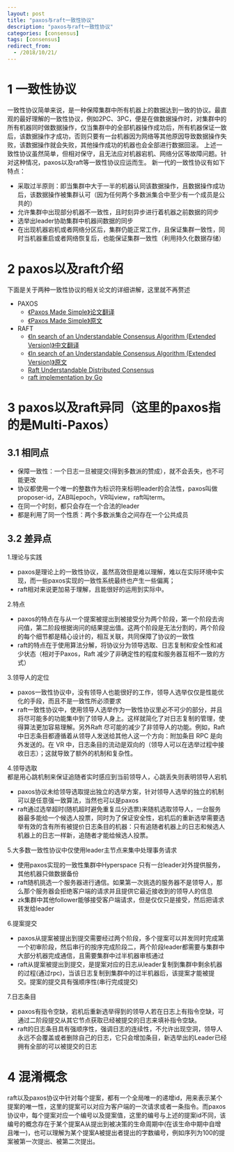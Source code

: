 ```yaml
---
layout: post
title: "paxos与raft一致性协议"
description: "paxos与raft一致性协议"
categories: [consensus]
tags: [consensus]
redirect_from:
  - /2018/10/21/
---
```


# 1 一致性协议
一致性协议简单来说，是一种保障集群中所有机器上的数据达到一致的协议。最直观的最好理解的一致性协议，例如2PC、3PC，便是在做数据操作时，对集群中的所有机器同时做数据操作，仅当集群中的全部机器操作成功后，所有机器保证一致后，该数据操作才成功，否则只要有一台机器因为网络等其他原因导致数据操作失败，该数据操作就会失败，其他操作成功的机器也会全部进行数据回滚。
上述一致性协议虽然简单，但相对保守，且无法应对机器宕机、网络分区等故障问题。针对这种情况，paxos以及raft等一致性协议应运而生。
新一代的一致性协议有如下特点：
- 采取过半原则：即当集群中大于一半的机器认同该数据操作，且数据操作成功后，该数据操作被集群认可（因为任何两个多数派集合中至少有一个成员是公共的）
- 允许集群中出现部分机器不一致性，且时刻异步进行着机器之前数据的同步
- 选举出leader协助集群中机器间数据的同步
- 在出现机器宕机或者网络分区后，集群仍能正常工作，且保证集群一致性，同时当机器重启或者网络恢复后，也能保证集群一致性（利用持久化数据存储）

# 2 paxos以及raft介绍
下面是关于两种一致性协议的相关论文的详细讲解，这里就不再赘述
- PAXOS
    - [《Paxos Made Simple》论文翻译](https://www.jianshu.com/p/6d01a8d2df9f)
    - [《Paxos Made Simple》原文](/assets/pdf/paxos-simple1.pdf)
- RAFT
    - [《In search of an Understandable Consensus Algorithm (Extended Version)》中文翻译](http://www.infoq.com/cn/articles/raft-paper)
    - [《In search of an Understandable Consensus Algorithm (Extended Version)》原文](/assets/pdf/raft.pdf)
    - [Raft Understandable Distributed Consensus](http://thesecretlivesofdata.com/raft/)
    - [raft implementation by Go](https://github.com/coreos/etcd/tree/master/raft#usage)
    

# 3 paxos以及raft异同（这里的paxos指的是Multi-Paxos）

## 3.1 相同点
- 保障一致性：一个日志一旦被提交(得到多数派的赞成），就不会丢失，也不可能更改
- 协议都使用一个唯一的整数作为标识符来标明leader的合法性，paxos叫做proposer-id，ZAB叫epoch，VR叫view，raft叫term。
- 在同一个时刻，都只会存在一个合法的leader
- 都是利用了同一个性质：两个多数派集合之间存在一个公共成员

## 3.2 差异点
1.理论与实践  
- paxos是理论上的一致性协议，虽然高效但是难以理解，难以在实际环境中实现，而一些paxos实现的一致性系统最终也产生一些偏离；
- raft相对来说更加易于理解，且能很好的运用到实际中。

2.特点
- paxos的特点在与从一个提案被提出到被接受分为两个阶段，第一个阶段去询问值，第二阶段根据询问的结果提出值。这两个阶段是无法分割的，两个阶段的每个细节都是精心设计的，相互关联，共同保障了协议的一致性
- raft的特点在于使用算法分解，将协议分为领导选取、日志复制和安全性和减少状态（相对于Paxos，Raft 减少了非确定性的程度和服务器互相不一致的方式）

3.领导人的定位
- paxos一致性协议中，没有领导人也能很好的工作，领导人选举仅仅是性能优化的手段，而且不是一致性所必须要求
- raft一致性协议中，使用领导人选举作为一致性协议里必不可少的部分，并且将尽可能多的功能集中到了领导人身上。这样就简化了对日志复制的管理，使得算法更加容易理解。另外Raft 尽可能的减少了非领导人的功能。例如，Raft 中日志条目都遵循着从领导人发送给其他人这一个方向：附加条目 RPC 是向外发送的。在 VR 中，日志条目的流动是双向的（领导人可以在选举过程中接收日志）；这就导致了额外的机制和复杂性。

4.领导选取  
都是用心跳机制来保证追随者实时感应到当前领导人，心跳丢失则表明领导人宕机  
- paxos协议未给领导选取提出独立的选举方案，针对领导人选举的独立的机制可以是任意强一致算法，当然也可以是paxos
- raft通过选举超时(随机超时避免重复瓜分选票)来随机选取领导人，一台服务器最多能给一个候选人投票，同时为了保证安全性，宕机后的重新选举需要选举有效的含有所有被提价日志条目的机器：只有追随者机器上的日志和候选人机器上的日志一样新，追随者才能给候选人投票。

5.大多数一致性协议中仅使用leader主节点来集中处理事务请求
- 使用paxos实现的一致性集群中Hyperspace 只有一台leader对外提供服务，其他机器只做数据备份
- raft随机挑选一个服务器进行通信。如果第一次挑选的服务器不是领导人，那么那个服务器会拒绝客户端的请求并且提供它最近接收到的领导人的信息
- zk集群中其他follower能够接受客户端请求，但是仅仅只是接受，然后把请求转发给leader

6.提案提交
- paxos从提案被提出到提交需要经过两个阶段，多个提案可以并发同时完成第一个初审阶段，然后串行的按序完成阶段二，两个阶段leader都需要与集群中大部分机器完成通信，且需要集群中过半机器审核通过
- raft从提案被提出到提交，是提案对应的日志从leader复制到集群中剩余机器的过程(通过rpc)，当该日志复制到集群中的过半机器后，该提案才能被提交。提案的提交具有强顺序性(串行完成提交)


7.日志条目
- paxos有指令空缺，宕机后重新选举得到的领导人若在日志上有指令空缺，可通过二阶段提交从其它节点获取已经被提交的日志来填补指令空缺。
- raft的日志条目具有强顺序性，强调日志的连续性，不允许出现空洞，领导人永远不会覆盖或者删除自己的日志，它只会增加条目，新选举出的Leader已经拥有全部的可以被提交的日志

# 4 混淆概念

raft以及paxos协议中针对每个提案，都有一个全局唯一的递增id，用来表示某个提案的唯一性，这里的提案可以对应为客户端的一次请求或者一条指令。而paxos协议中，每个提案对应一个编号以及提案值，这里的编号与上述的提案id不同，该编号的概念存在于某个提案A从提出到被决策的生命周期中(在该生命中期中自增且唯一)，也可以理解为某个提案A被提出者提出的字数编号，例如序列为100的提案被第一次提出、被第二次提出。



